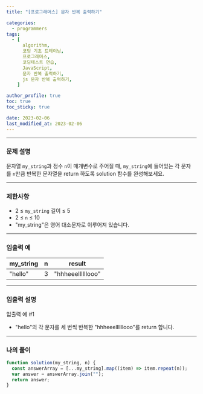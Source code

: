 ```yaml
---
title: "[프로그래머스] 문자 반복 출력하기"

categories:
  - programmers
tags:
  - [
      algorithm,
      코딩 기초 트레이닝,
      프로그래머스,
      코딩테스트 연습,
      JavaScript,
      문자 반복 출력하기,
      js 문자 반복 출력하기,
    ]

author_profile: true
toc: true
toc_sticky: true

date: 2023-02-06
last_modified_at: 2023-02-06
---
```


---

### 문제 설명

문자열 `my_string`과 정수 `n`이 매개변수로 주어질 때, `my_string`에 들어있는 각 문자를 `n`만큼 반복한 문자열을 return 하도록 solution 함수를 완성해보세요.

---

### 제한사항

- 2 ≤ `my_string` 길이 ≤ 5
- 2 ≤ `n` ≤ 10
- "my_string"은 영어 대소문자로 이루어져 있습니다.

---

### 입출력 예

| my_string | n   | result            |
| --------- | --- | ----------------- |
| "hello"   | 3   | "hhheeellllllooo" |

---

### 입출력 설명

입출력 예 #1

- "hello"의 각 문자를 세 번씩 반복한 "hhheeellllllooo"를 return 합니다.

---

### 나의 풀이

```jsx
function solution(my_string, n) {
  const answerArray = [...my_string].map((item) => item.repeat(n));
  var answer = answerArray.join("");
  return answer;
}
```
